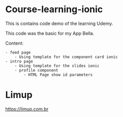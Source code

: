 # Course-learning-ionic

This is contains code demo of the learning Udemy.

This code was the basic for my App Bella.

Content:

    - feed page
        - Using template for the component card ionic
    - intro page
        - Using template for the slides ionic
        - profile component
            - HTML Page show id parameters

# Limup

https://limup.com.br
